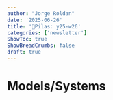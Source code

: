 ```yaml
---
author: "Jorge Roldan"
date: '2025-06-26'
title: '🔋Pilas: y25-w26'
categories: ['newsletter']
ShowToc: true
ShowBreadCrumbs: false
draft: true
---
```


# Models/Systems

